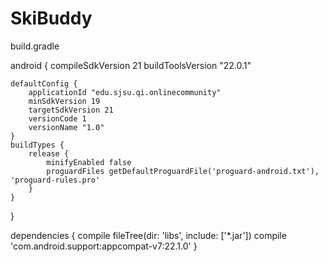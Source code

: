 # SkiBuddy

build.gradle

android {
    compileSdkVersion 21
    buildToolsVersion "22.0.1"

    defaultConfig {
        applicationId "edu.sjsu.qi.onlinecommunity"
        minSdkVersion 19
        targetSdkVersion 21
        versionCode 1
        versionName "1.0"
    }
    buildTypes {
        release {
            minifyEnabled false
            proguardFiles getDefaultProguardFile('proguard-android.txt'), 'proguard-rules.pro'
        }
    }
}

dependencies {
    compile fileTree(dir: 'libs', include: ['*.jar'])
    compile 'com.android.support:appcompat-v7:22.1.0'
}
